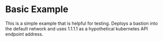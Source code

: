 # Basic Example

This is a simple example that is helpful for testing. Deploys a bastion
into the default network and uses 1.1.1.1 as a hypothetical kubernetes API
endpoint address.
